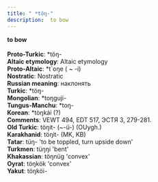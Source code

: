 ```yaml
---
title: " *töŋ-"
description:  to bow
---
```

<p data-pagefind-weight="0.5">
<strong> to bow</strong><br><br>
<strong>Proto-Turkic</strong>:  *töŋ-<br>
<strong>Altaic etymology</strong>:  Altaic etymology<br>
<strong> Proto-Altaic</strong>:  *t`oŋe ( ~ -i)<br>
<strong>Nostratic</strong>:  Nostratic<br>
<strong>Russian meaning</strong>:  наклонять<br>
<strong>Turkic</strong>:  *töŋ-<br>
<strong>Mongolian</strong>:  *toŋguji-<br>
<strong>Tungus-Manchu</strong>:  *toŋ-<br>
<strong>Korean</strong>:  *tòŋkái (?)<br>
<strong>Comments</strong>:  VEWT 494, EDT 517, ЭСТЯ 3, 279-281.<br>
<strong>Old Turkic</strong>:  töŋit- (~-ü-) (OUygh.)<br>
<strong>Karakhanid</strong>:  töŋit- (MK, KB)<br>
<strong>Tatar</strong>:  tüŋ- 'to be toppled, turn upside down'<br>
<strong>Turkmen</strong>:  tüŋŋi 'bent'<br>
<strong>Khakassian</strong>:  töŋnüg 'convex'<br>
<strong>Oyrat</strong>:  töŋkök 'convex'<br>
<strong>Yakut</strong>:  töŋköi-<br>

</p>
